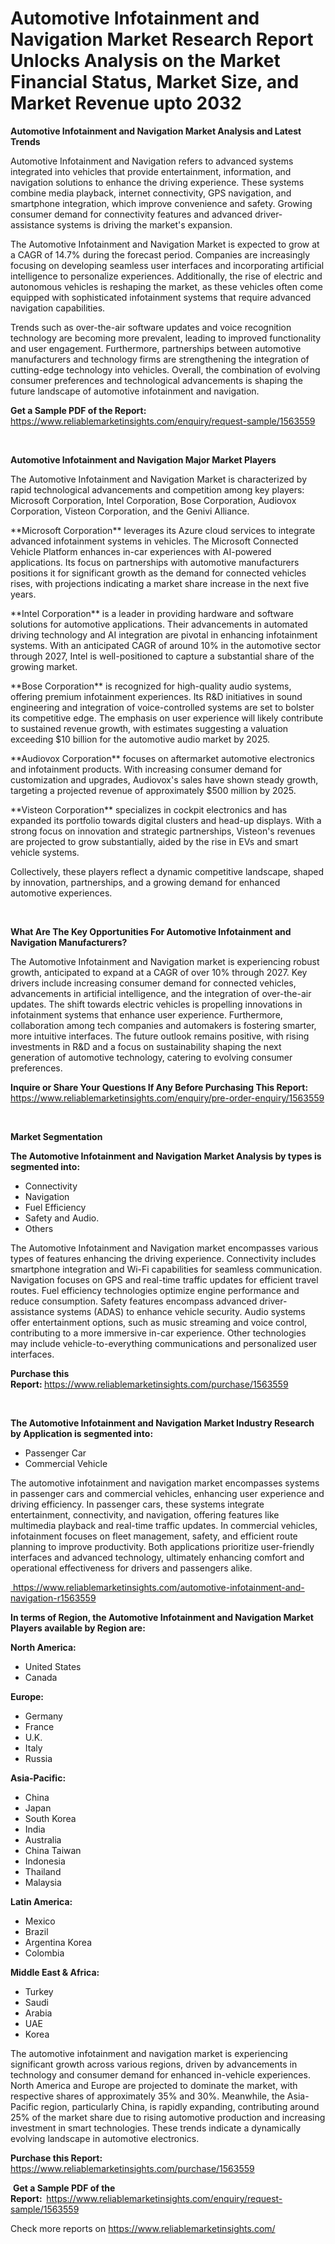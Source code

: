 <p><h1>Automotive Infotainment and Navigation Market Research Report Unlocks Analysis on the Market Financial Status, Market Size, and Market Revenue upto 2032</h1></p><p><strong>Automotive Infotainment and Navigation Market Analysis and Latest Trends</strong></p>
<p><p>Automotive Infotainment and Navigation refers to advanced systems integrated into vehicles that provide entertainment, information, and navigation solutions to enhance the driving experience. These systems combine media playback, internet connectivity, GPS navigation, and smartphone integration, which improve convenience and safety. Growing consumer demand for connectivity features and advanced driver-assistance systems is driving the market's expansion.</p><p>The Automotive Infotainment and Navigation Market is expected to grow at a CAGR of 14.7% during the forecast period. Companies are increasingly focusing on developing seamless user interfaces and incorporating artificial intelligence to personalize experiences. Additionally, the rise of electric and autonomous vehicles is reshaping the market, as these vehicles often come equipped with sophisticated infotainment systems that require advanced navigation capabilities. </p><p>Trends such as over-the-air software updates and voice recognition technology are becoming more prevalent, leading to improved functionality and user engagement. Furthermore, partnerships between automotive manufacturers and technology firms are strengthening the integration of cutting-edge technology into vehicles. Overall, the combination of evolving consumer preferences and technological advancements is shaping the future landscape of automotive infotainment and navigation.</p></p>
<p><strong>Get a Sample PDF of the Report:&nbsp;</strong> <a href="https://www.reliablemarketinsights.com/enquiry/request-sample/1563559?utm_campaign=3507&utm_medium=2&utm_source=Github&utm_content=ia&utm_term=30032025&utm_id=automotive-infotainment-and-navigation">https://www.reliablemarketinsights.com/enquiry/request-sample/1563559</a></p>
<p>&nbsp;</p>
<p><strong>Automotive Infotainment and Navigation Major Market Players</strong></p>
<p><p>The Automotive Infotainment and Navigation Market is characterized by rapid technological advancements and competition among key players: Microsoft Corporation, Intel Corporation, Bose Corporation, Audiovox Corporation, Visteon Corporation, and the Genivi Alliance.</p><p>**Microsoft Corporation** leverages its Azure cloud services to integrate advanced infotainment systems in vehicles. The Microsoft Connected Vehicle Platform enhances in-car experiences with AI-powered applications. Its focus on partnerships with automotive manufacturers positions it for significant growth as the demand for connected vehicles rises, with projections indicating a market share increase in the next five years.</p><p>**Intel Corporation** is a leader in providing hardware and software solutions for automotive applications. Their advancements in automated driving technology and AI integration are pivotal in enhancing infotainment systems. With an anticipated CAGR of around 10% in the automotive sector through 2027, Intel is well-positioned to capture a substantial share of the growing market.</p><p>**Bose Corporation** is recognized for high-quality audio systems, offering premium infotainment experiences. Its R&D initiatives in sound engineering and integration of voice-controlled systems are set to bolster its competitive edge. The emphasis on user experience will likely contribute to sustained revenue growth, with estimates suggesting a valuation exceeding $10 billion for the automotive audio market by 2025.</p><p>**Audiovox Corporation** focuses on aftermarket automotive electronics and infotainment products. With increasing consumer demand for customization and upgrades, Audiovox's sales have shown steady growth, targeting a projected revenue of approximately $500 million by 2025.</p><p>**Visteon Corporation** specializes in cockpit electronics and has expanded its portfolio towards digital clusters and head-up displays. With a strong focus on innovation and strategic partnerships, Visteon's revenues are projected to grow substantially, aided by the rise in EVs and smart vehicle systems.</p><p>Collectively, these players reflect a dynamic competitive landscape, shaped by innovation, partnerships, and a growing demand for enhanced automotive experiences.</p></p>
<p>&nbsp;</p>
<p><strong>What Are The Key Opportunities For Automotive Infotainment and Navigation Manufacturers?</strong></p>
<p><p>The Automotive Infotainment and Navigation market is experiencing robust growth, anticipated to expand at a CAGR of over 10% through 2027. Key drivers include increasing consumer demand for connected vehicles, advancements in artificial intelligence, and the integration of over-the-air updates. The shift towards electric vehicles is propelling innovations in infotainment systems that enhance user experience. Furthermore, collaboration among tech companies and automakers is fostering smarter, more intuitive interfaces. The future outlook remains positive, with rising investments in R&D and a focus on sustainability shaping the next generation of automotive technology, catering to evolving consumer preferences.</p></p>
<p><strong>Inquire or Share Your Questions If Any Before Purchasing This Report:</strong> <a href="https://www.reliablemarketinsights.com/enquiry/pre-order-enquiry/1563559?utm_campaign=3507&utm_medium=2&utm_source=Github&utm_content=ia&utm_term=30032025&utm_id=automotive-infotainment-and-navigation">https://www.reliablemarketinsights.com/enquiry/pre-order-enquiry/1563559</a></p>
<p>&nbsp;</p>
<p><strong>Market Segmentation</strong></p>
<p><strong>The Automotive Infotainment and Navigation Market Analysis by types is segmented into:</strong></p>
<p><ul><li>Connectivity</li><li>Navigation</li><li>Fuel Efficiency</li><li>Safety and Audio.</li><li>Others</li></ul></p>
<p><p>The Automotive Infotainment and Navigation market encompasses various types of features enhancing the driving experience. Connectivity includes smartphone integration and Wi-Fi capabilities for seamless communication. Navigation focuses on GPS and real-time traffic updates for efficient travel routes. Fuel efficiency technologies optimize engine performance and reduce consumption. Safety features encompass advanced driver-assistance systems (ADAS) to enhance vehicle security. Audio systems offer entertainment options, such as music streaming and voice control, contributing to a more immersive in-car experience. Other technologies may include vehicle-to-everything communications and personalized user interfaces.</p></p>
<p><strong>Purchase this Report:&nbsp;</strong><a href="https://www.reliablemarketinsights.com/purchase/1563559?utm_campaign=3507&utm_medium=2&utm_source=Github&utm_content=ia&utm_term=30032025&utm_id=automotive-infotainment-and-navigation">https://www.reliablemarketinsights.com/purchase/1563559</a></p>
<p>&nbsp;</p>
<p><strong>The Automotive Infotainment and Navigation Market Industry Research by Application is segmented into:</strong></p>
<p><ul><li>Passenger Car</li><li>Commercial Vehicle</li></ul></p>
<p><p>The automotive infotainment and navigation market encompasses systems in passenger cars and commercial vehicles, enhancing user experience and driving efficiency. In passenger cars, these systems integrate entertainment, connectivity, and navigation, offering features like multimedia playback and real-time traffic updates. In commercial vehicles, infotainment focuses on fleet management, safety, and efficient route planning to improve productivity. Both applications prioritize user-friendly interfaces and advanced technology, ultimately enhancing comfort and operational effectiveness for drivers and passengers alike.</p></p>
<p><a href="https://www.reliablemarketinsights.com/automotive-infotainment-and-navigation-r1563559?utm_campaign=3507&utm_medium=2&utm_source=Github&utm_content=ia&utm_term=30032025&utm_id=automotive-infotainment-and-navigation">&nbsp;https://www.reliablemarketinsights.com/automotive-infotainment-and-navigation-r1563559</a></p>
<p><strong>In terms of Region, the Automotive Infotainment and Navigation Market Players available by Region are:</strong></p>
<p>
    <p> <strong> North America: </strong>
        <ul>
            <li>United States</li>
            <li>Canada</li>
        </ul>
        </p> 
    <p> <strong> Europe: </strong>
        <ul>
            <li>Germany</li>
            <li>France</li>
            <li>U.K.</li>
            <li>Italy</li>
            <li>Russia</li>
        </ul>
        </p> 
    <p> <strong> Asia-Pacific: </strong>
        <ul>
            <li>China</li>
            <li>Japan</li>
            <li>South Korea</li>
            <li>India</li>
            <li>Australia</li>
            <li>China Taiwan</li>
            <li>Indonesia</li>
            <li>Thailand</li>
            <li>Malaysia</li>
        </ul>
        </p> 
    <p> <strong> Latin America: </strong>
        <ul>
            <li>Mexico</li>
            <li>Brazil</li>
            <li>Argentina Korea</li>
            <li>Colombia</li>
        </ul>
        </p> 
    <p> <strong> Middle East & Africa: </strong>
        <ul>
            <li>Turkey</li>
            <li>Saudi</li>
            <li>Arabia</li>
            <li>UAE</li>
            <li>Korea</li>
        </ul>
    </p>
    </p>
<p><p>The automotive infotainment and navigation market is experiencing significant growth across various regions, driven by advancements in technology and consumer demand for enhanced in-vehicle experiences. North America and Europe are projected to dominate the market, with respective shares of approximately 35% and 30%. Meanwhile, the Asia-Pacific region, particularly China, is rapidly expanding, contributing around 25% of the market share due to rising automotive production and increasing investment in smart technologies. These trends indicate a dynamically evolving landscape in automotive electronics.</p></p>
<p><strong>Purchase this Report: </strong><a href="https://www.reliablemarketinsights.com/purchase/1563559?utm_campaign=3507&utm_medium=2&utm_source=Github&utm_content=ia&utm_term=30032025&utm_id=automotive-infotainment-and-navigation">https://www.reliablemarketinsights.com/purchase/1563559</a></p>
<p>&nbsp;<strong>Get a Sample PDF of the Report:&nbsp;&nbsp;</strong><a href="https://www.reliablemarketinsights.com/enquiry/request-sample/1563559?utm_campaign=3507&utm_medium=2&utm_source=Github&utm_content=ia&utm_term=30032025&utm_id=automotive-infotainment-and-navigation">https://www.reliablemarketinsights.com/enquiry/request-sample/1563559</a></p>
<p><strong></strong></p>
<p>Check more reports on <a href="https://www.reliablemarketinsights.com/?utm_campaign=3507&utm_medium=2&utm_source=Github&utm_content=ia&utm_term=30032025&utm_id=automotive-infotainment-and-navigation">https://www.reliablemarketinsights.com/</a></p>